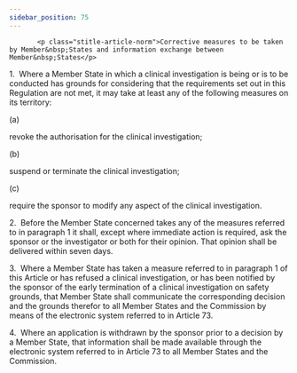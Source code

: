 ```yaml
---
sidebar_position: 75
---
```

           <p class="stitle-article-norm">Corrective measures to be taken by Member&nbsp;States and information exchange between Member&nbsp;States</p>
   <p class="norm">1.&nbsp;&nbsp;Where a Member&nbsp;State in which a 
clinical investigation is being or is to be conducted has grounds for 
considering that the requirements set out in this Regulation are not 
met, it may take at least any of the following measures on its 
territory:</p>
   <div class="grid-container grid-list">
      <div class="list grid-list-column-1">
         <span>(a)&nbsp;</span>
      </div>
      <div class="grid-list-column-2">
         <p class="norm">revoke the authorisation for the clinical investigation;</p>
      </div>
   </div>
   <div class="grid-container grid-list">
      <div class="list grid-list-column-1">
         <span>(b)&nbsp;</span>
      </div>
      <div class="grid-list-column-2">
         <p class="norm">suspend or terminate the clinical investigation;</p>
      </div>
   </div>
   <div class="grid-container grid-list">
      <div class="list grid-list-column-1">
         <span>(c)&nbsp;</span>
      </div>
      <div class="grid-list-column-2">
         <p class="norm">require the sponsor to modify any aspect of the clinical investigation.</p>
      </div>
   </div>
   <p class="norm">2.&nbsp;&nbsp;Before the Member&nbsp;State concerned 
takes any of the measures referred to in paragraph&nbsp;1 it shall, 
except where immediate action is required, ask the sponsor or the 
investigator or both for their opinion. That opinion shall be delivered 
within seven days.</p>
   <p class="norm">3.&nbsp;&nbsp;Where a Member&nbsp;State has taken a 
measure referred to in paragraph&nbsp;1 of this Article&nbsp;or has 
refused a clinical investigation, or has been notified by the sponsor of
 the early termination of a clinical investigation on safety grounds, 
that Member&nbsp;State shall communicate the corresponding decision and 
the grounds therefor to all Member&nbsp;States and the Commission by 
means of the electronic system referred to in Article&nbsp;73.</p>
   <p class="norm">4.&nbsp;&nbsp;Where an application is withdrawn by 
the sponsor prior to a decision by a Member&nbsp;State, that information
 shall be made available through the electronic system referred to in 
Article&nbsp;73 to all Member&nbsp;States and the Commission.</p>